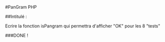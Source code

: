 #PanGram PHP

##Intitulé :

 Ecrire la fonction isPangram qui permettra d'afficher "OK" pour les 8 "tests"

###DONE !

